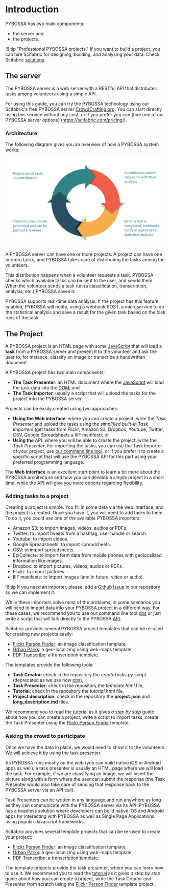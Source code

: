 # Introduction

PYBOSSA has two main components:

- the server and
- the projects.

!!! tip "Professional PYBOSSA projects."
    If you want to build a project, you can hire Scifabric for designing,
    building, and analysing your data. Check Scifabric [solutions](https://scifabric.com/pricing/).

## The server

The PYBOSSA server is a web server with a RESTful API that
distributes tasks among volunteers using a simple API.

For using this guide, you can try the PYBOSSA technology using our Scifabric's free PYBOSSA server [CrowdCrafting.org](http://crowdcrafting.org). You can start directly using this service without any cost, or if you prefer you can [hire one of our PYBOSSA server options] (https://scifabric.com/pricing/).

### Architecture

The following diagram gives you an overview of how a PYBOSSA system works:

![PYBOSSA overview](/images/overview.png)

A PYBOSSA server can have one or more projects. A project can have one or more tasks, and PYBOSSA takes care of distributing the tasks among the volunteers.

This distribution happens when a volunteer requests a task. PYBOSSA checks which available tasks can be sent to the user, and sends them. When the volunteer sends a task run (a classification, transcription, analysis, etc.) PYBOSSA saves it.

PYBOSSA supports real-time data analysis. If the project has this feature enabled, PYBOSSA will notify, using a webhook POST, a microservice to do the statistical analysis and save a result for the given task based on the task runs of the task.

## The Project

A PYBOSSA project is an HTML page with some [JavaScript](http://en.wikipedia.org/wiki/JavaScript) that will load a **task** from a PYBOSSA server and present it to the volunteer and ask
the user to, for instance, classify an image or transcribe a handwritten document.

A PYBOSSA project has two main components:

- **The Task Presenter**: an HTML document where the
  [JavaScript](http://en.wikipedia.org/wiki/JavaScript) will load the
  task data into the [DOM](http://en.wikipedia.org/wiki/Document_Object_Model); and
- **The Task Importer**: usually a script that will upload the tasks for the project into the PYBOSSA server.

Projects can be easily created using two approaches:

- **Using the Web interface**: where you can create a project, write
  the *Task Presenter* and upload the tasks using the *simplified
  built-in Task Importers* (get tasks from Flickr, Amazon S3, Dropbox, Youtube, Twitter, CSV, Google Spreadsheets a IIIF manifest); or
- **Using the** API: where you will be able to create the project,
  write the *Task Presenter*. For importing the tasks, you can use the Task  Importer of your project, use [our command line tool](pbs.md), or if you prefer it to create a specific script that will use the PYBOSSA API for this part using your preferred programming language.

The **Web Interface** is an excellent start point to learn a bit more about the PYBOSSA architecture and how you can develop a *simple* project in a short time, while the API will give you more options regarding flexibility.

### Adding tasks to a project
Creating a project is simple. You fill in some data via the web interface, and the project is created. Once you have it, you will need to add tasks to them. To do it, you could use one of the available PYBOSSA importers:

- Amazon S3: to import images, videos, audios or PDFs.
- Twitter: to import tweets from a hashtag, user handle or search.
- Youtube: to import videos.
- Google Spreadsheets: to import spreadsheets.
- CSV: to import spreadsheets.
- EpiCollect+: to import form data from mobile phones with geolocalized information like images.
- Dropbox: to import pictures, videos, audios or PDFs.
- Flickr: to import pictures.
- IIIF manifests: to import images (and in future, video or audio).

!!! tip
     If you need an importer, please, add a [Github Issue](https://github.com/Scifabric/pybossa) in our repository so we can implement it.

While these importers solve most of the problems, in some scenarios you will need to import data into your PYBOSSA project in a different way. For these cases, we recommend you to use our command line tool [pbs](pbs.md) or just write a script that will talk directly to the PYBOSSA [API](api.md).

Scifabric provides several PYBOSSA project templates that can be re-used for creating new projects easily:

- [Flickr Person Finder](https://github.com/Scifabric/app-flickrperson): an image classification template,
- [Urban Parks](https://github.com/Scifabric/app-geocoding): a geo-localizing using web-maps template,
- [PDF Transcribe](https://github.com/Scifabric/pdftranscribe): a transcription template.

The templates provide the following tools:

- **Task Creator**: check in the repository the *createTasks.py*
  script (deprecated as we use now [pbs](pbs.md)),
- **Task Presenter**: check in the repository the *template.html*
  file,
- **Tutorial**: check in the repository the *tutorial.html* file,
- **Project description**: check in the repository the **project.json**
  and **long_description.md** files.

We recommend you to read the [tutorial](tutorial.md) as it gives *a step by step* guide about how you can create a project, write a script to import tasks, create the Task Presenter using the [Flickr Person Finder](https://github.com/Scifabric/app-flickrperson) template.

### Asking the crowd to participate
Once we have the data in place, we would need to show it to the volunteers. We will achieve it by using the task presenter.

As PYBOSSA runs mostly on the web (you can build native iOS or Android apps as well), a task presenter is usually an HTML page where we will load the task. For example, if we are classifying an image,  we will insert the picture along with a form where the user can submit the response (the Task Presenter would also take care of sending that response back to the PYBOSSA server via an API call).

Task Presenters can be written in any language and run anywhere as long as they can communicate with the PYBOSSA server via its API. PYBOSSA has a headless solution where developers can build native iOS and Android apps for interacting with PYBOSSA as well as Single Page Applications using popular Javascript frameworks.

Scifabric provides several template projects that can be re-used to create your project:

- [Flickr Person   Finder](https://github.com/Scifabric/app-flickrperson): an image classification template,
- [Urban Parks](https://github.com/Scifabric/app-geocoding): a
  geo-localizing using web-maps template,
- [PDF Transcribe](https://github.com/Scifabric/pdftranscribe): a
  transcription template.

The template projects provide the task presenter, where you can learn how to use it. We recommend you to read the [tutorial](tutorial.md) as it gives *a step by step* guide about how you can create a project, write the Task Creator and Presenter from scratch using the [Flickr Person Finder](https://github.com/Scifabric/app-flickrperson) template project.


